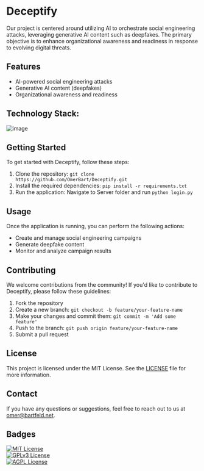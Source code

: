 # Deceptify

Our project is centered around utilizing AI to orchestrate social engineering attacks, leveraging generative AI content such as deepfakes. The primary objective is to enhance organizational awareness and readiness in response to evolving digital threats.

## Features

- AI-powered social engineering attacks
- Generative AI content (deepfakes)
- Organizational awareness and readiness

## Technology Stack:
![image]({https://img.shields.io/badge/Flask-000000?style=for-the-badge&logo=flask&logoColor=white})

## Getting Started

To get started with Deceptify, follow these steps:

1. Clone the repository: `git clone https://github.com/OmerBart/Deceptify.git`
2. Install the required dependencies: `pip install -r requirements.txt`
3. Run the application: Navigate to Server folder and run `python login.py`

## Usage

Once the application is running, you can perform the following actions:

- Create and manage social engineering campaigns
- Generate deepfake content
- Monitor and analyze campaign results

## Contributing

We welcome contributions from the community! If you'd like to contribute to Deceptify, please follow these guidelines:

1. Fork the repository
2. Create a new branch: `git checkout -b feature/your-feature-name`
3. Make your changes and commit them: `git commit -m 'Add some feature'`
4. Push to the branch: `git push origin feature/your-feature-name`
5. Submit a pull request

## License

This project is licensed under the MIT License. See the [LICENSE](LICENSE) file for more information.

## Contact

If you have any questions or suggestions, feel free to reach out to us at [omer@bartfeld.net](mailto:omer@bartfeld.net).
## Badges  
[![MIT License](https://img.shields.io/badge/License-MIT-green.svg)](https://choosealicense.com/licenses/mit/)  
[![GPLv3 License](https://img.shields.io/badge/License-GPL%20v3-yellow.svg)](https://choosealicense.com/licenses/gpl-3.0/)  
[![AGPL License](https://img.shields.io/badge/license-AGPL-blue.svg)](https://choosealicense.com/licenses/gpl-3.0/)  
